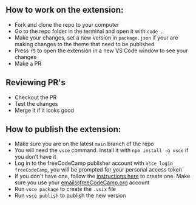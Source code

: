 ## How to work on the extension:
- Fork and clone the repo to your computer
- Go to the repo folder in the terminal and open it with `code .`
- Make your changes, set a new version in `package.json` if your are making changes to the theme that need to be published
- Press `f5` to open the extension in a new VS Code window to see your changes
- Make a PR

## Reviewing PR's
- Checkout the PR
- Test the changes
- Merge it if it looks good

## How to publish the extension:
- Make sure you are on the latest `main` branch of the repo
- You will need the `vsce` command. Install it with `npm install -g vsce` if you don’t have it
- Log in to the freeCodeCamp publisher account with `vsce login freeCodeCamp`, you will be prompted for your personal access token
- If you don't have one, follow the [instructions here](https://code.visualstudio.com/api/working-with-extensions/publishing-extension#get-a-personal-access-token) to create one. Make sure you use your email@freeCodeCamp.org account
- Run `vsce package` to create the `.vsix` file
- Run `vsce publish` to publish the new version
